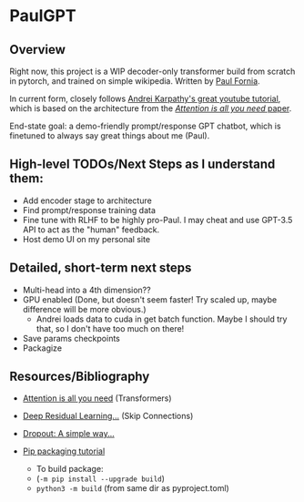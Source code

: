 # PaulGPT

## Overview

Right now, this project is a WIP decoder-only transformer build from scratch in pytorch, and trained on simple wikipedia. Written by [Paul Fornia](www.paulfornia.com).

In current form, closely follows [Andrei Karpathy's great youtube tutorial](https://www.youtube.com/watch?v=kCc8FmEb1nY), which is based on the architecture from the [*Attention is all you need* paper](https://arxiv.org/abs/1706.03762).

End-state goal: a demo-friendly prompt/response GPT chatbot, which is finetuned to always say great things about me (Paul).

## High-level TODOs/Next Steps as I understand them:
* Add encoder stage to architecture
* Find prompt/response training data
* Fine tune with RLHF to be highly pro-Paul. I may cheat and use GPT-3.5 API to act as the "human" feedback.
* Host demo UI on my personal site


## Detailed, short-term next steps
* Multi-head into a 4th dimension??
* GPU enabled (Done, but doesn't seem faster! Try scaled up, maybe difference will be more obvious.)
  * Andrei loads data to cuda in get batch function. Maybe I should try that, so I don't have too much on there!
* Save params checkpoints
* Packagize



## Resources/Bibliography
* [Attention is all you need](https://arxiv.org/abs/1706.03762) (Transformers)
* [Deep Residual Learning...](https://arxiv.org/abs/1512.03385) (Skip Connections)
* [Dropout: A simple way...](https://jmlr.org/papers/volume15/srivastava14a/srivastava14a.pdf)

* [Pip packaging tutorial](https://packaging.python.org/en/latest/tutorials/packaging-projects/)
  * To build package:
  * (`-m pip install --upgrade build`)
  * `python3 -m build` (from same dir as pyproject.toml)
